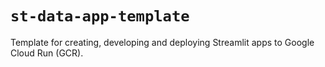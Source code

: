 # `st-data-app-template`

Template for creating, developing and deploying Streamlit apps to Google Cloud Run (GCR).
